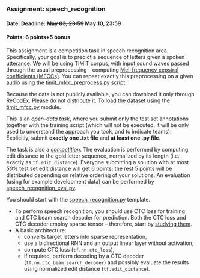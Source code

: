 ### Assignment: speech_recognition
#### Date: Deadline: ~~May 03, 23:59~~ May 10, 23:59
#### Points: 6 points+5 bonus

This assignment is a competition task in speech recognition area. Specifically,
your goal is to predict a sequence of letters given a spoken utterance.
We will be using TIMIT corpus, with input sound waves passed through the usual
preprocessing – computing
[Mel-frequency cepstral coefficients (MFCCs)](https://en.wikipedia.org/wiki/Mel-frequency_cepstrum).
You can repeat exactly this preprocessing on a given audio
using the [timit_mfcc_preprocess.py](https://github.com/ufal/npfl114/tree/past-1920/labs/08/timit_mfcc_preprocess.py)
script.

Because the data is not publicly available, you can download it only through
ReCodEx. Please do not distribute it. To load the dataset using the
[timit_mfcc.py](https://github.com/ufal/npfl114/tree/past-1920/labs/08/timit_mfcc.py) module.

This is an _open-data task_, where you submit only the test set annotations
together with the training script (which will not be executed, it will be
only used to understand the approach you took, and to indicate teams).
Explicitly, submit **exactly one .txt file** and **at least one .py file**.


The task is also a [_competition_](#competitions). The evaluation is performed
by computing edit distance to the gold letter sequence, normalized by its length
(i.e., exactly as `tf.edit_distance`). Everyone submitting a solution with at
most _50%_ test set edit distance will get 6 points; the rest 5 points will be distributed
depending on relative ordering of your solutions. An evaluation (using for example development data)
can be performed by
[speech_recognition_eval.py](https://github.com/ufal/npfl114/tree/past-1920/labs/08/speech_recognition_eval.py).

You should start with the
[speech_recognition.py](https://github.com/ufal/npfl114/tree/past-1920/labs/08/speech_recognition.py)
template.
- To perform speech recognition, you should use CTC loss for training and CTC
  beam search decoder for prediction. Both the CTC loss and CTC decoder employ
  sparse tensor – therefore, start by
  [studying them](https://www.tensorflow.org/api_docs/python/tf/sparse/SparseTensor).
- A basic architecture:
  - converts target letters into sparse representation,
  - use a bidirectional RNN and an output linear layer without activation,
  - compute CTC loss (`tf.nn.ctc_loss`),
  - if required, perform decoding by a CTC decoder (`tf.nn.ctc_beam_search_decoder`)
    and possibly evaluate the results using normalized edit distance (`tf.edit_distance`).
